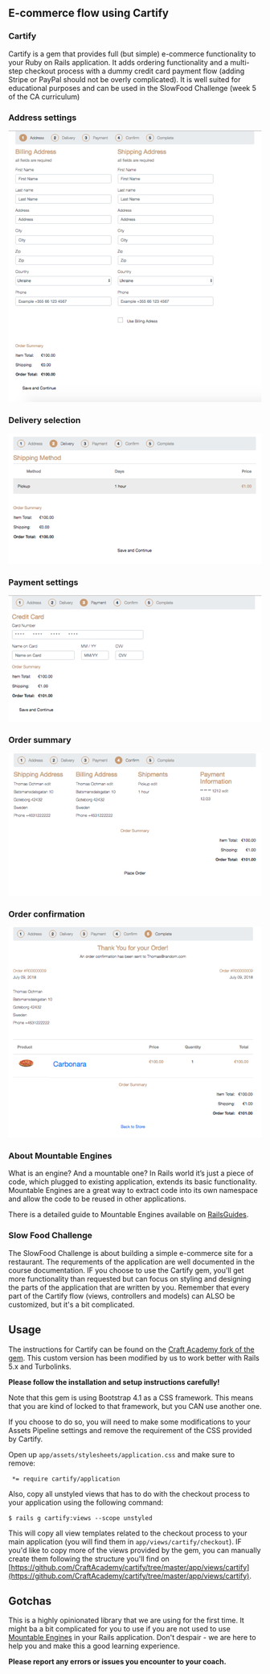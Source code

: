 ## E-commerce flow using Cartify

### Cartify
Cartify is a gem that provides full (but simple) e-commerce functionality to your Ruby on Rails application. It adds ordering functionality and a multi-step checkout process with a dummy credit card payment flow (adding Stripe or PayPal should not be overly complicated). It is well suited for educational purposes and can be used in the SlowFood Challenge (week 5 of the CA curriculum) 

### Address settings
![Screen 1 - Address settings](./images/cartify_01_addresses.png)

### Delivery selection

![Screen 2 - Delivery selection](./images/cartify_02_delivery.png)

### Payment settings

![Screen 3 - Payment settings](./images/cartify_03_payment.png)

### Order summary

![Screen 4 - Order summary](./images/cartify_04_summary.png)

### Order confirmation

![Screen 5 - Order confirmation](./images/cartify_05_confirmation.png)

### About Mountable Engines
What is an engine? And a mountable one? In Rails world it’s just a piece of code, which plugged to existing application, extends its basic functionality. Mountable Engines are a great way to extract code into its own namespace and allow the code to be reused in other applications.

There is a detailed guide to Mountable Engines available on [RailsGuides](http://guides.rubyonrails.org/engines.html).


### Slow Food Challenge
The SlowFood Challenge is about building a simple e-commerce site for a restaurant. The requrements of the application are well documented in the course documentation. IF you choose to use the Cartify gem, you'll get more functionality than requested but can focus on styling and designing the parts of the application that are written by you. Remember that every part of the Cartify flow (views, controllers and models) can ALSO be customized, but it's a bit complicated.

## Usage
The instructions for Cartify can be found on the [Craft Academy fork of the gem](https://github.com/CraftAcademy/cartify). This custom version has been modified by us to work better with Rails 5.x and Turbolinks. 

**Please follow the installation and setup instructions carefully!**

Note that this gem is using Bootstrap 4.1 as a CSS framework. This means that you are kind of locked to that framework, but you CAN use another one. 

If you choose to do so, you will need to make some modifications to your Assets Pipeline settings and remove the requirement of the CSS provided by Cartify. 

Open up `app/assets/stylesheets/application.css` and make sure to remove:

```
 *= require cartify/application
```

Also, copy all unstyled views that has to do with the checkout process to your application using the following command:

```
$ rails g cartify:views --scope unstyled
```

This will copy all view templates related to the checkout process to your main application (you will find them in `app/views/cartify/checkout`). IF you'd like to copy more of the views provided by the gem, you can manually create them following the structure you'll find on [https://github.com/CraftAcademy/cartify/tree/master/app/views/cartify](https://github.com/CraftAcademy/cartify/tree/master/app/views/cartify).

## Gotchas
This is a highly opinionated library that we are using for the first time. It might ba a bit complicated for you to use if you are not used to use [Mountable Engines](http://guides.rubyonrails.org/engines.html) in your Rails application. Don't despair - we are here to help you and make this a good learning experience. 

**Please report any errors or issues you encounter to your coach.** 



